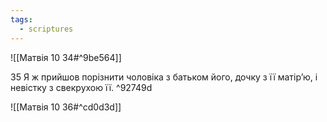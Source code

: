 ```yaml
---
tags:
  - scriptures
---
```


![[Матвія 10 34#^9be564]]

35 Я ж прийшов порізнити чоловіка з батьком його, дочку з її матір’ю, і невістку з свекрухою її. ^92749d

![[Матвія 10 36#^cd0d3d]]